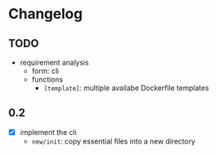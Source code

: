 # Changelog



## TODO

- requirement analysis
    - form: cli
    - functions
      - `[template]`: multiple availabe Dockerfile templates

## 0.2

- [x] implement the cli
  - `new/init`: copy essential files into a new directory